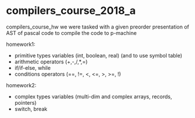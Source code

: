 # compilers_course_2018_a
compilers_course_hw
we were tasked with a given preorder presentation of AST of pascal code to compile the code to p-machine

homework1:
- primitive types variables (int, boolean, real)
  (and to use symbol table)
- arithmetic operators (+,-,/,*,=)
- if/if-else, while
- conditions operators (==, !=, <, <=, >, >=, !)

homework2:
- complex types variables (multi-dim and complex arrays, records, pointers)
- switch, break
